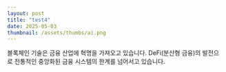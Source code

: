 ```yaml
---
layout: post
title: "test4"
date: 2025-05-03
thumbnail: /assets/thumbs/ai.png
---
```


블록체인 기술은 금융 산업에 혁명을 가져오고 있습니다. DeFi(분산형 금융)의 발전으로 전통적인 중앙화된 금융 시스템의 한계를 넘어서고 있습니다. 